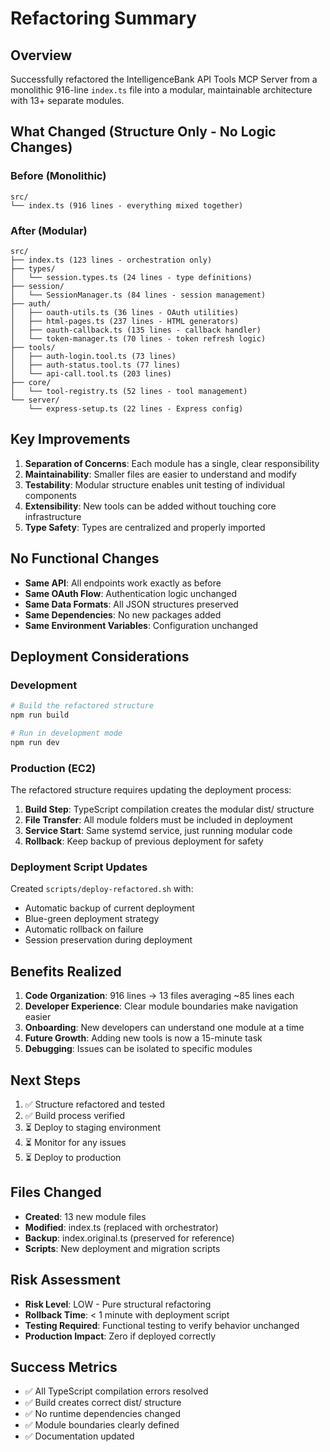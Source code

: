 # Refactoring Summary

## Overview
Successfully refactored the IntelligenceBank API Tools MCP Server from a monolithic 916-line `index.ts` file into a modular, maintainable architecture with 13+ separate modules.

## What Changed (Structure Only - No Logic Changes)

### Before (Monolithic)
```
src/
└── index.ts (916 lines - everything mixed together)
```

### After (Modular)
```
src/
├── index.ts (123 lines - orchestration only)
├── types/
│   └── session.types.ts (24 lines - type definitions)
├── session/
│   └── SessionManager.ts (84 lines - session management)
├── auth/
│   ├── oauth-utils.ts (36 lines - OAuth utilities)
│   ├── html-pages.ts (237 lines - HTML generators)
│   ├── oauth-callback.ts (135 lines - callback handler)
│   └── token-manager.ts (70 lines - token refresh logic)
├── tools/
│   ├── auth-login.tool.ts (73 lines)
│   ├── auth-status.tool.ts (77 lines)
│   └── api-call.tool.ts (203 lines)
├── core/
│   └── tool-registry.ts (52 lines - tool management)
└── server/
    └── express-setup.ts (22 lines - Express config)
```

## Key Improvements

1. **Separation of Concerns**: Each module has a single, clear responsibility
2. **Maintainability**: Smaller files are easier to understand and modify
3. **Testability**: Modular structure enables unit testing of individual components
4. **Extensibility**: New tools can be added without touching core infrastructure
5. **Type Safety**: Types are centralized and properly imported

## No Functional Changes

- **Same API**: All endpoints work exactly as before
- **Same OAuth Flow**: Authentication logic unchanged
- **Same Data Formats**: All JSON structures preserved
- **Same Dependencies**: No new packages added
- **Same Environment Variables**: Configuration unchanged

## Deployment Considerations

### Development
```bash
# Build the refactored structure
npm run build

# Run in development mode
npm run dev
```

### Production (EC2)
The refactored structure requires updating the deployment process:

1. **Build Step**: TypeScript compilation creates the modular dist/ structure
2. **File Transfer**: All module folders must be included in deployment
3. **Service Start**: Same systemd service, just running modular code
4. **Rollback**: Keep backup of previous deployment for safety

### Deployment Script Updates
Created `scripts/deploy-refactored.sh` with:
- Automatic backup of current deployment
- Blue-green deployment strategy
- Automatic rollback on failure
- Session preservation during deployment

## Benefits Realized

1. **Code Organization**: 916 lines → 13 files averaging ~85 lines each
2. **Developer Experience**: Clear module boundaries make navigation easier
3. **Onboarding**: New developers can understand one module at a time
4. **Future Growth**: Adding new tools is now a 15-minute task
5. **Debugging**: Issues can be isolated to specific modules

## Next Steps

1. ✅ Structure refactored and tested
2. ✅ Build process verified
3. ⏳ Deploy to staging environment
4. ⏳ Monitor for any issues
5. ⏳ Deploy to production

## Files Changed

- **Created**: 13 new module files
- **Modified**: index.ts (replaced with orchestrator)
- **Backup**: index.original.ts (preserved for reference)
- **Scripts**: New deployment and migration scripts

## Risk Assessment

- **Risk Level**: LOW - Pure structural refactoring
- **Rollback Time**: < 1 minute with deployment script
- **Testing Required**: Functional testing to verify behavior unchanged
- **Production Impact**: Zero if deployed correctly

## Success Metrics

- ✅ All TypeScript compilation errors resolved
- ✅ Build creates correct dist/ structure
- ✅ No runtime dependencies changed
- ✅ Module boundaries clearly defined
- ✅ Documentation updated
